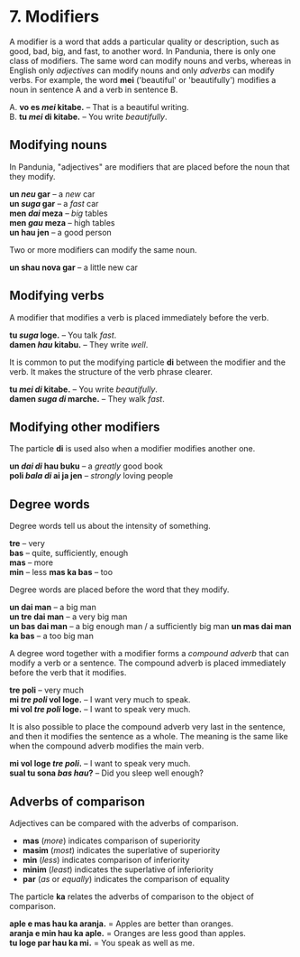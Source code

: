 
# 7. Modifiers

A modifier is a word that adds a particular quality or description,
such as good, bad, big, and fast, to another word.
In Pandunia, there is only one class of modifiers.
The same word can modify nouns and verbs,
whereas in English only _adjectives_ can modify nouns
and only _adverbs_ can modify verbs.
For example, the word
**mei**
('beautiful' or 'beautifully')
modifies a noun in sentence A
and a verb in sentence B.

A. **vo es _mei_ kitabe.**
– That is a beautiful writing.  
B. **tu _mei_ di kitabe.**
– You write _beautifully_.


## Modifying nouns

In Pandunia, "adjectives" are modifiers that are placed before the noun that they modify.

**un _neu_ gar**
– a _new_ car  
**un _suga_ gar**
– a _fast_ car  
**men _dai_ meza**
– _big_ tables  
**men _gau_ meza**
– high tables  
**un hau jen**
– a good person

Two or more modifiers can modify the same noun.

**un shau nova gar**
– a little new car


## Modifying verbs

A modifier that modifies a verb
is placed immediately before the verb.

**tu _suga_ loge.**
– You talk _fast_.  
**damen _hau_ kitabu.**
– They write _well_.

It is common to put the modifying particle
**di**
between the modifier and the verb.
It makes the structure of the verb phrase clearer.

**tu _mei di_ kitabe.**
– You write _beautifully_.  
**damen _suga di_ marche.**
– They walk _fast_.


## Modifying other modifiers

The particle
**di**
is used also when a modifier modifies another one.

**un _dai di_ hau buku**
– a _greatly_ good book  
**poli _bala di_ ai ja jen**
– _strongly_ loving people


## Degree words

Degree words tell us about the intensity of something.

**tre**
– very  
**bas**
– quite, sufficiently, enough  
**mas**
– more  
**min**
– less
**mas ka bas**
– too  

Degree words are placed before the word that they modify.

**un dai man**
– a big man  
**un tre dai man**
– a very big man  
**un bas dai man**
– a big enough man / a sufficiently big man
**un mas dai man ka bas**
– a too big man  

A degree word together with a modifier forms a _compound adverb_
that can modify a verb or a sentence.
The compound adverb is placed immediately before the verb that it modifies.

**tre poli**
– very much  
**mi _tre poli_ vol loge.**
– I want very much to speak.  
**mi vol _tre poli_ loge.**
– I want to speak very much.

It is also possible to place the compound adverb very last in the sentence,
and then it modifies the sentence as a whole.
The meaning is the same like when the compound adverb modifies the main verb.

**mi vol loge _tre poli_.**
– I want to speak very much.  
**sual tu sona _bas hau_?**
– Did you sleep well enough?


## Adverbs of comparison

Adjectives can be compared with the adverbs of comparison.

- **mas**
  (_more_) indicates comparison of superiority
- **masim**
  (_most_) indicates the superlative of superiority
- **min**
  (_less_) indicates comparison of inferiority
- **minim**
  (_least_) indicates the superlative of inferiority
- **par**
  (_as_ or _equally_) indicates the comparison of equality

The particle
**ka**
relates the adverbs of comparison to the object of comparison.

**aple e mas hau ka aranja.**
= Apples are better than oranges.  
**aranja e min hau ka aple.**
= Oranges are less good than apples.  
**tu loge par hau ka mi.**
= You speak as well as me.

